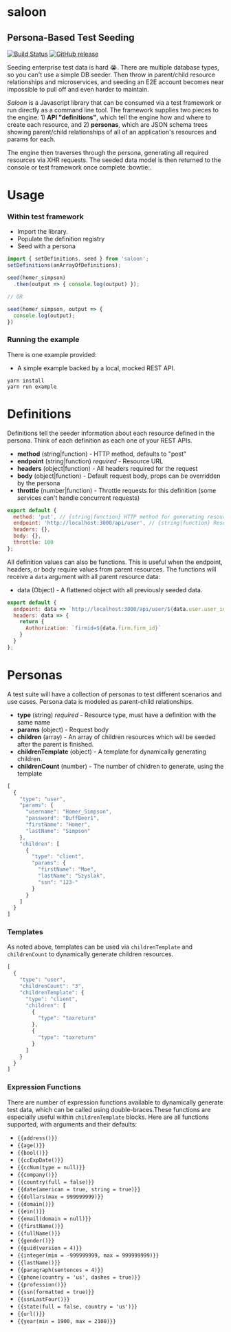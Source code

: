# saloon
## Persona-Based Test Seeding
[![Build Status](https://travis-ci.org/intuit/saloon.svg?branch=master)](https://travis-ci.org/intuit/saloon) [![GitHub release](https://img.shields.io/github/release/intuit/saloon.svg)](https://github.com/intuit/saloon/releases)

Seeding enterprise test data is hard :sob:. There are multiple database types, so you can't use a simple DB seeder. Then throw in parent/child resource relationships and microservices, and seeding an E2E account becomes near impossible to pull off and even harder to maintain.

_Saloon_ is a Javascript library that can be consumed via a test framework or run directly as a command line tool. The framework supplies two pieces to the engine: 1) __API "definitions"__, which tell the engine how and where to create each resource, and 2) __personas__, which are JSON schema trees showing parent/child relationships of all of an application's resources and params for each.

The engine then traverses through the persona, generating all required resources via XHR requests. The seeded data model is then returned to the console or test framework once complete :bowtie:.

# Usage
### Within test framework
- Import the library.
- Populate the definition registry
- Seed with a persona
```javascript
import { setDefinitions, seed } from 'saloon';
setDefinitions(anArrayOfDefinitions);

seed(homer_simpson)
  .then(output => { console.log(output) });

// OR

seed(homer_simpson, output => {
  console.log(output);
})
```

### Running the example
There is one example provided:
- A simple example backed by a local, mocked REST API.
```
yarn install
yarn run example
```

# Definitions
Definitions tell the seeder information about each resource defined in the persona. Think of each definition as each one of your REST APIs.
- **method** (string|function) - HTTP method, defaults to "post"
- **endpoint** (string|function) _required_ - Resource URL
- **headers** (object|function) - All headers required for the request
- **body** (object|function) - Default request body, props can be overridden by the persona
- **throttle** (number|function) - Throttle requests for this definition (some services can't handle concurrent requests)
```javascript
export default {
  method: 'put', // {string|function} HTTP method for generating resource, defaults to "post".
  endpoint: 'http://localhost:3000/api/user', // {string|function} Resource API endpoint.
  headers: {},
  body: {},
  throttle: 100
};
```
All definition values can also be functions. This is useful when the endpoint, headers, or body require values from parent resources. The functions will receive a `data` argument with all parent resource data:
- data (Object) - A flattened object with all previously seeded data.
```javascript
export default {
  endpoint: data => `http://localhost:3000/api/user/${data.user.user_id}/return`,
  headers: data => {
    return {
      Authorization: `firmid=${data.firm.firm_id}`
    }
  }
};
```

# Personas
A test suite will have a collection of personas to test different scenarios and use cases. Persona data is modeled as parent-child relationships.
- **type** (string) _required_ - Resource type, must have a definition with the same name
- **params** (object) - Request body
- **children** (array) - An array of children resources which will be seeded after the parent is finished.
- **childrenTemplate** (object) - A template for dynamically generating children.
- **childrenCount** (number) - The number of children to generate, using the template

```javascript
[
  {
    "type": "user",
    "params": {
      "username": "Homer_Simpson",
      "password": "DuffBeer1",
      "firstName": "Homer",
      "lastName": "Simpson"
    },
    "children": [
      {
        "type": "client",
        "params": {
          "firstName": "Moe",
          "lastName": "Szyslak",
          "ssn": "123-"
        }
      }
    ]
  }
]
```

### Templates
As noted above, templates can be used via `childrenTemplate` and `childrenCount` to dynamically generate children resources.
```javascript
[
  {
    "type": "user",
    "childrenCount": "3",
    "childrenTemplate": {
      "type": "client",
      "children": [
        {
          "type": "taxreturn"
        },
        {
          "type": "taxreturn"
        }
      ]
    }
  }
]
```

### Expression Functions

There are number of expression functions available to dynamically generate test data, which can be called using double-braces.These functions are especially useful within `childrenTemplate` blocks. Here are all functions supported, with arguments and their defaults:
- `{{address()}}`
- `{{age()}}`
- `{{bool()}}`
- `{{ccExpDate()}}`
- `{{ccNum(type = null)}}`
- `{{company()}}`
- `{{country(full = false)}}`
- `{{date(american = true, string = true)}}`
- `{{dollars(max = 999999999)}}`
- `{{domain()}}`
- `{{ein()}}`
- `{{email(domain = null)}}`
- `{{firstName()}}`
- `{{fullName()}}`
- `{{gender()}}`
- `{{guid(version = 4)}}`
- `{{integer(min = -999999999, max = 999999999)}}`
- `{{lastName()}}`
- `{{paragraph(sentences = 4)}}`
- `{{phone(country = 'us', dashes = true)}}`
- `{{profession()}}`
- `{{ssn(formatted = true)}}`
- `{{ssnLastFour()}}`
- `{{state(full = false, country = 'us')}}`
- `{{url()}}`
- `{{year(min = 1900, max = 2100)}}`
